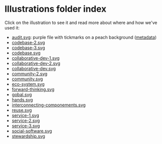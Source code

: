 # Illustrations folder index

Click on the illustration to see it and read more about where and how we've used it:

* [audit.svg](https://github.com/publiccodenet/illustrations/blob/master/illustrations/audit.svg): purple file with tickmarks on a peach background ([metadata](audit-metadata.md))
* [codebase-2.svg](https://github.com/publiccodenet/illustrations/blob/master/illustrations/codebase-2.svg)
* [codebase-3.svg](https://github.com/publiccodenet/illustrations/blob/master/illustrations/codebase-3.svg)
* [codebase.svg](https://github.com/publiccodenet/illustrations/blob/master/illustrations/codebase.svg)
* [collaborative-dev-1.svg](https://github.com/publiccodenet/illustrations/blob/master/illustrations/collaborative-dev-1.svg)
* [collaborative-dev-2.svg](https://github.com/publiccodenet/illustrations/blob/master/illustrations/collaborative-dev-2.svg)
* [collaborative-dev.svg](https://github.com/publiccodenet/illustrations/blob/master/illustrations/collaborative-dev.svg)
* [community-2.svg](https://github.com/publiccodenet/illustrations/blob/master/illustrations/community-2.svg)
* [community.svg](https://github.com/publiccodenet/illustrations/blob/master/illustrations/community.svg)
* [eco-system.svg](https://github.com/publiccodenet/illustrations/blob/master/illustrations/eco-system.svg)
* [forward-thinking.svg](https://github.com/publiccodenet/illustrations/blob/master/illustrations/forward-thinking.svg)
* [gobal.svg](https://github.com/publiccodenet/illustrations/blob/master/illustrations/gobal.svg)
* [hands.svg](https://github.com/publiccodenet/illustrations/blob/master/illustrations/hands.svg)
* [interconnecting-componements.svg](https://github.com/publiccodenet/illustrations/blob/master/illustrations/interconnecting-componements.svg)
* [reuse.svg](https://github.com/publiccodenet/illustrations/blob/master/illustrations/reuse.svg)
* [service-1.svg](https://github.com/publiccodenet/illustrations/blob/master/illustrations/service-1.svg)
* [service-2.svg](https://github.com/publiccodenet/illustrations/blob/master/illustrations/service-2.svg)
* [service-3.svg](https://github.com/publiccodenet/illustrations/blob/master/illustrations/service-3.svg)
* [social-software.svg](https://github.com/publiccodenet/illustrations/blob/master/illustrations/social-software.svg)
* [stewardship.svg](https://github.com/publiccodenet/illustrations/blob/master/illustrations/stewardship.svg)

